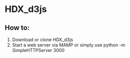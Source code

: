 HDX_d3js
========

## How to:
1. Download or clone HDX_d3js
2. Start a web server via MAMP or simply use python -m SimpleHTTPServer 3000
